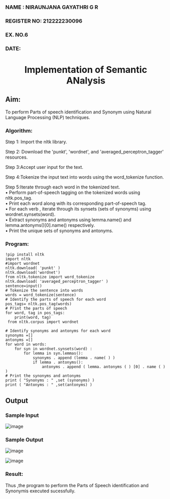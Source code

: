 <H3>NAME : NIRAUNJANA GAYATHRI G R</H3>
<H3>REGISTER NO: 212222230096</H3>
<H3>EX. NO.6</H3>
<H3>DATE:</H3>
<H1 ALIGN =CENTER>Implementation of Semantic ANalysis</H1>

## Aim: 
To perform Parts of speech identification and Synonym using Natural Language Processing (NLP) techniques. </H3> 

<h3>Algorithm:</h3>

Step 1: Import the nltk library.<br>

Step 2: Download the 'punkt', 'wordnet', and 'averaged_perceptron_tagger' resources.<br>

Step 3:Accept user input for the text.<br>

Step 4:Tokenize the input text into words using the word_tokenize function.<br>

Step 5:Iterate through each word in the tokenized text.<br>
•	Perform part-of-speech tagging on the tokenized words using nltk.pos_tag.<br>
•	Print each word along with its corresponding part-of-speech tag.<br>
•	For each verb , iterate through its synsets (sets of synonyms) using wordnet.synsets(word).<br>
•	Extract synonyms and antonyms using lemma.name() and lemma.antonyms()[0].name() respectively.<br>
•	Print the unique sets of synonyms and antonyms.

<H3>Program:</H3>

```
!pip install nltk
import nltk
#import wordnet
nltk.download( 'punkt' )
nltk.download('wordnet')
from nltk.tokenize import word_tokenize
nltk.download( 'averaged_perceptron_tagger' )
sentence=input()
# Tokenize the sentence into words
words = word_tokenize(sentence)
# Identify the parts of speech for each word
pos_tags= nltk.pos_tag(words)
# Print the parts of speech
for word, tag in pos_tags:
	print(word, tag)
 from nltk.corpus import wordnet

# Identify synonyms and antonyms for each word
synonyms =[]
antonyms =[]
for word in words:
	for syn in wordnet.synsets(word) :
		for lemma in syn.lemmas():
			synonyms . append (lemma . name( ) )
			if lemma . antonyms():
				antonyms . append ( lemma. antonyms ( ) [0] . name ( ) )
# Print the synonyms and antonyms
print ( "Synonyms : " ,set (synonyms) )
print ( "Antonyms : " ,set(antonyms) )
```

## Output

### Sample Input

![image](https://github.com/niraunjana/Ex-6--AAI/assets/119395610/c4fc8879-1115-4fb6-90dc-a1fc75e1da2b)

### Sample Output 

![image](https://github.com/niraunjana/Ex-6--AAI/assets/119395610/f1c2bb2a-9c3a-43f1-8d5f-f39e503e0424)

![image](https://github.com/niraunjana/Ex-6--AAI/assets/119395610/b7d73cae-21f4-4901-a211-d108a591a73b)


<H3>Result:</H3>
Thus ,the program to perform the Parts of Speech identification and Synonymis executed sucessfully.
